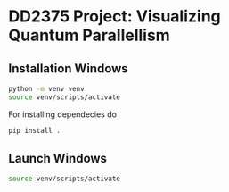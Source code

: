 # DD2375 Project: Visualizing Quantum Parallellism

## Installation Windows
```bash
python -m venv venv  
source venv/scripts/activate
```

For installing dependecies do 

```bash
pip install .
```

## Launch Windows
```bash
source venv/scripts/activate
```